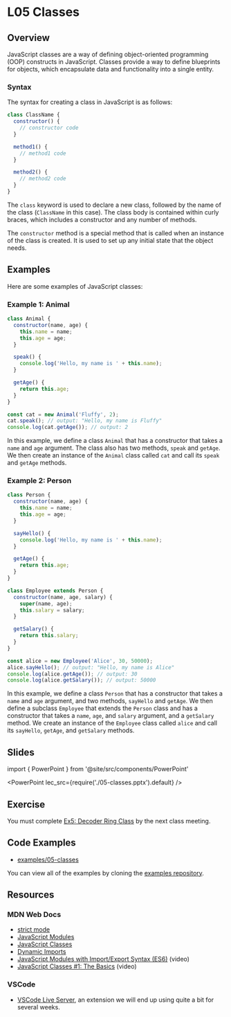 # L05 Classes

## Overview

JavaScript classes are a way of defining object-oriented programming (OOP) constructs in JavaScript. Classes provide a way to define blueprints for objects, which encapsulate data and functionality into a single entity.

### Syntax

The syntax for creating a class in JavaScript is as follows:

```javascript
class ClassName {
  constructor() {
    // constructor code
  }

  method1() {
    // method1 code
  }

  method2() {
    // method2 code
  }
}
```

The `class` keyword is used to declare a new class, followed by the name of the class (`ClassName` in this case). The class body is contained within curly braces, which includes a constructor and any number of methods.

The `constructor` method is a special method that is called when an instance of the class is created. It is used to set up any initial state that the object needs.

## Examples

Here are some examples of JavaScript classes:

### Example 1: Animal

```javascript
class Animal {
  constructor(name, age) {
    this.name = name;
    this.age = age;
  }

  speak() {
    console.log('Hello, my name is ' + this.name);
  }

  getAge() {
    return this.age;
  }
}

const cat = new Animal('Fluffy', 2);
cat.speak(); // output: "Hello, my name is Fluffy"
console.log(cat.getAge()); // output: 2
```

In this example, we define a class `Animal` that has a constructor that takes a `name` and `age` argument. The class also has two methods, `speak` and `getAge`. We then create an instance of the `Animal` class called `cat` and call its `speak` and `getAge` methods.

### Example 2: Person

```javascript
class Person {
  constructor(name, age) {
    this.name = name;
    this.age = age;
  }

  sayHello() {
    console.log('Hello, my name is ' + this.name);
  }

  getAge() {
    return this.age;
  }
}

class Employee extends Person {
  constructor(name, age, salary) {
    super(name, age);
    this.salary = salary;
  }

  getSalary() {
    return this.salary;
  }
}

const alice = new Employee('Alice', 30, 50000);
alice.sayHello(); // output: "Hello, my name is Alice"
console.log(alice.getAge()); // output: 30
console.log(alice.getSalary()); // output: 50000
```

In this example, we define a class `Person` that has a constructor that takes a `name` and `age` argument, and two methods, `sayHello` and `getAge`. We then define a subclass `Employee` that extends the `Person` class and has a constructor that takes a `name`, `age`, and `salary` argument, and a `getSalary` method. We create an instance of the `Employee` class called `alice` and call its `sayHello`, `getAge`, and `getSalary` methods.

## Slides

import { PowerPoint } from '@site/src/components/PowerPoint'

<PowerPoint lec_src={require('./05-classes.pptx').default} />

## Exercise

You must complete [Ex5: Decoder Ring Class](../../exercises/decoder-ring-class) by the next class meeting.

## Code Examples

- [examples/05-classes](https://github.com/umass-cs-326/examples/tree/main/05-classes)

You can view all of the examples by cloning the [examples repository](https://github.com/umass-cs-326/examples).

## Resources

### MDN Web Docs

- [strict mode](https://developer.mozilla.org/en-US/docs/Web/JavaScript/Reference/Strict_mode)
- [JavaScript Modules](https://developer.mozilla.org/en-US/docs/Web/JavaScript/Guide/Modules)
- [JavaScript Classes](https://developer.mozilla.org/en-US/docs/Web/JavaScript/Reference/Classes)
- [Dynamic Imports](https://javascript.info/modules-dynamic-imports)
- [JavaScript Modules with Import/Export Syntax (ES6)](https://youtu.be/s9kNndJLOjg) (video)
- [JavaScript Classes #1: The Basics](https://youtu.be/wik23D_gyCo) (video)

### VSCode

- [VSCode Live Server](https://marketplace.visualstudio.com/items?itemName=ritwickdey.LiveServer), an extension we will end up using quite a bit for several weeks.

